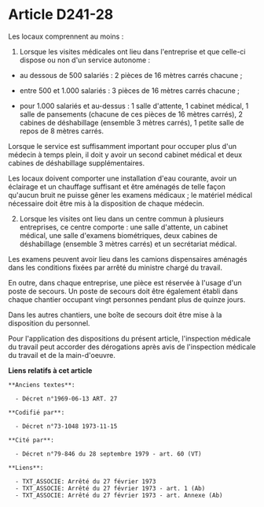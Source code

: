 # Article D241-28

Les locaux comprennent au moins :

1. Lorsque les visites médicales ont lieu dans l'entreprise et que celle-ci dispose ou non d'un service autonome :

- au dessous de 500 salariés : 2 pièces de 16 mètres carrés chacune ;

- entre 500 et 1.000 salariés : 3 pièces de 16 mètres carrés chacune ;

- pour 1.000 salariés et au-dessus : 1 salle d'attente, 1 cabinet médical, 1 salle de pansements (chacune de ces pièces de 16
mètres carrés), 2 cabines de déshabillage (ensemble 3 mètres carrés), 1 petite salle de repos de 8 mètres carrés.

Lorsque le service est suffisamment important pour occuper plus d'un médecin à temps plein, il doit y avoir un second cabinet
médical et deux cabines de déshabillage supplémentaires.

Les locaux doivent comporter une installation d'eau courante, avoir un éclairage et un chauffage suffisant et être aménagés
de telle façon qu'aucun bruit ne puisse gêner les examens médicaux ; le matériel médical nécessaire doit être mis à la
disposition de chaque médecin.

2. Lorsque les visites ont lieu dans un centre commun à plusieurs entreprises, ce centre comporte : une salle d'attente, un
cabinet médical, une salle d'examens biométriques, deux cabines de déshabillage (ensemble 3 mètres carrés) et un secrétariat
médical.

Les examens peuvent avoir lieu dans les camions dispensaires aménagés dans les conditions fixées par arrêté du ministre
chargé du travail.

En outre, dans chaque entreprise, une pièce est réservée à l'usage d'un poste de secours. Un poste de secours doit être
également établi dans chaque chantier occupant vingt personnes pendant plus de quinze jours.

Dans les autres chantiers, une boîte de secours doit être mise à la disposition du personnel.

Pour l'application des dispositions du présent article, l'inspection médicale du travail peut accorder des dérogations après
avis de l'inspection médicale du travail et de la main-d'oeuvre.

**Liens relatifs à cet article**

	**Anciens textes**:

	  - Décret n°1969-06-13 ART. 27

	**Codifié par**:

	  - Décret n°73-1048 1973-11-15

	**Cité par**:

	  - Décret n°79-846 du 28 septembre 1979 - art. 60 (VT)

	**Liens**:

	  - TXT_ASSOCIE: Arrêté du 27 février 1973
	  - TXT_ASSOCIE: Arrêté du 27 février 1973 - art. 1 (Ab)
	  - TXT_ASSOCIE: Arrêté du 27 février 1973 - art. Annexe (Ab)
